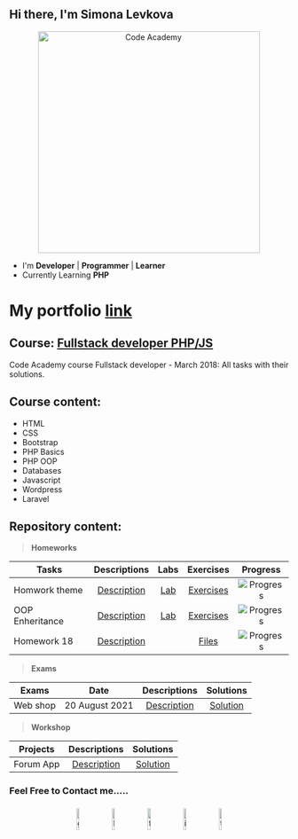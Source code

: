 ## Hi there, I'm Simona Levkova

<p align="center">
<a href="https://codeacademy.mk"><img src="https://codeacademy.mk/images/logo-code-academy.png" alt="Code Academy" width="400" align="center"></a>
</p>


- I'm **Developer** | **Programmer** | **Learner**
- Currently Learning **PHP**
# My portfolio [link](https://my-portfolio.website)
## Course: [Fullstack developer PHP/JS](https://some.link)
Code Academy course Fullstack developer - March 2018: All tasks with their solutions.

## Course content:
- HTML
- CSS
- Bootstrap
- PHP Basics
- PHP OOP
- Databases
- Javascript
- Wordpress
- Laravel


## Repository content:

> **Homeworks**

Tasks							|Descriptions																					| Labs																														| Exercises																															|Progress																														
--------------------------------|:---------------------------------------------------------------------------------------------:|:-------------------------------------------------------------------------------------------------------------------------:|:---------------------------------------------------------------------------------------------------------------------------------:|:-------------:
Homwork theme             	|[Description](https://github.com) |[Lab](https://github.com/)									|[Exercises](https://github.com/)								|![Progress](https://progress-bar.dev/100/?title=done)
OOP Enheritance                   	|[Description](https://github.com) |[Lab](https://github.com)								|[Exercises](https://github.com)							|![Progress](https://progress-bar.dev/50/?title=progress)
Homework 18                	|[Description](https://github.com/ca-php-fullstack/Homework18/blob/main/README.md) | 								|[Files](https://github.com/ca-php-fullstack/Homework18)							|![Progress](https://progress-bar.dev/100/?title=done)


> **Exams**

Exams				|Date				|Descriptions																											|Solutions
--------------------|:-----------------:|:---------------------------------------------------------------------------------------------------------------------:|:----------:
Web shop		|20 August 2021		|[Description](https://github.com)			|[Solution](https://github.com/)

> **Workshop**

Projects			|Descriptions																									|Solutions
--------------------|:-------------------------------------------------------------------------------------------------------------:|:----------:
Forum App			|[Description](https://github.com)		|[Solution](https://github.com)

### Feel Free to Contact me.....

<p align="center">
	<a href="https://github.com"><img alt="github" width="10%" style="padding:5px" src="https://img.icons8.com/clouds/100/000000/github.png"/></a>
	<a href="https://www.linkedin.com/"><img alt="linkedin" width="10%" style="padding:5px" src="https://img.icons8.com/clouds/100/000000/linkedin.png"/></a>
	<a href="https://www.facebook.com/"><img alt="facebook" width="10%" style="padding:5px" src="https://img.icons8.com/clouds/100/000000/facebook-new.png"/></a>
	<a href="https://www.instagram.com/"><img alt="instagram" width="10%" style="padding:5px" src="https://img.icons8.com/clouds/100/000000/instagram.png"/></a>
	<a href="https://twitter.com/"><img alt="twitter" width="10%" style="padding:5px" src="https://img.icons8.com/clouds/100/000000/twitter.png"/></a>
</p>








